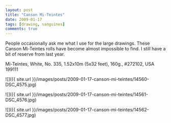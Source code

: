 ```yaml
---
layout: post
title: "Canson Mi-Teintes"
date: 2009-01-17
tags: [drawing, sanguines]
comments: true
---
```

People occasionally ask me what I use for the large drawings. These Canson Mi-Teintes rolls have become almost impossible to find. I still have a bit of reserve from last year.

Mi-Teintes, White, No. 335, 1.52x10m (5x32 feet), 160g., #272102, USA 199111

![]({{ site.url }}/images/posts/2009-01-17-canson-mi-teintes/14560-DSC_4575.jpg)

![]({{ site.url }}/images/posts/2009-01-17-canson-mi-teintes/14561-DSC_4576.jpg)

![]({{ site.url }}/images/posts/2009-01-17-canson-mi-teintes/14562-DSC_4577.jpg)

